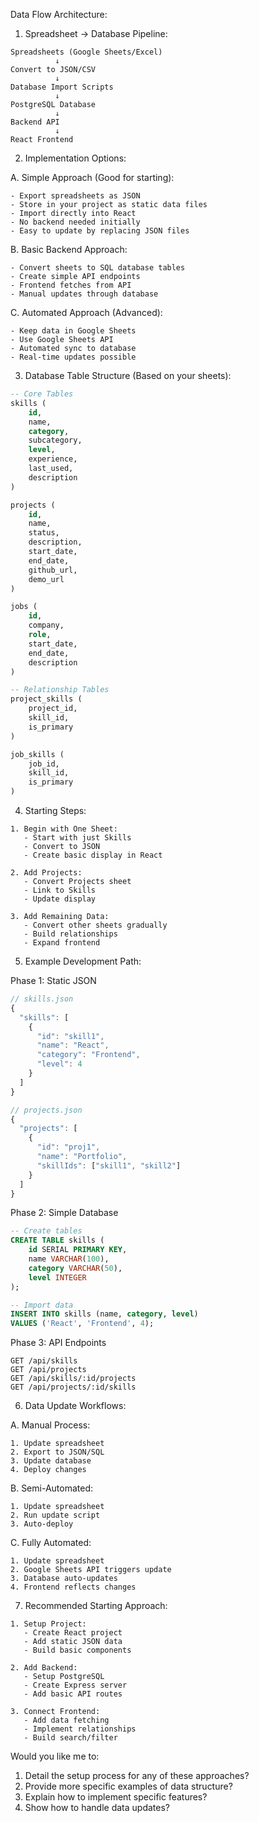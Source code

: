Data Flow Architecture:

1. Spreadsheet → Database Pipeline:

```
Spreadsheets (Google Sheets/Excel)
          ↓
Convert to JSON/CSV
          ↓
Database Import Scripts
          ↓
PostgreSQL Database
          ↓
Backend API
          ↓
React Frontend
```

2. Implementation Options:

A. Simple Approach (Good for starting):

```
- Export spreadsheets as JSON
- Store in your project as static data files
- Import directly into React
- No backend needed initially
- Easy to update by replacing JSON files
```

B. Basic Backend Approach:

```
- Convert sheets to SQL database tables
- Create simple API endpoints
- Frontend fetches from API
- Manual updates through database
```

C. Automated Approach (Advanced):

```
- Keep data in Google Sheets
- Use Google Sheets API
- Automated sync to database
- Real-time updates possible
```

3. Database Table Structure (Based on your sheets):

```sql
-- Core Tables
skills (
    id,
    name,
    category,
    subcategory,
    level,
    experience,
    last_used,
    description
)

projects (
    id,
    name,
    status,
    description,
    start_date,
    end_date,
    github_url,
    demo_url
)

jobs (
    id,
    company,
    role,
    start_date,
    end_date,
    description
)

-- Relationship Tables
project_skills (
    project_id,
    skill_id,
    is_primary
)

job_skills (
    job_id,
    skill_id,
    is_primary
)
```

4. Starting Steps:

```
1. Begin with One Sheet:
   - Start with just Skills
   - Convert to JSON
   - Create basic display in React

2. Add Projects:
   - Convert Projects sheet
   - Link to Skills
   - Update display

3. Add Remaining Data:
   - Convert other sheets gradually
   - Build relationships
   - Expand frontend
```

5. Example Development Path:

Phase 1: Static JSON

```javascript
// skills.json
{
  "skills": [
    {
      "id": "skill1",
      "name": "React",
      "category": "Frontend",
      "level": 4
    }
  ]
}

// projects.json
{
  "projects": [
    {
      "id": "proj1",
      "name": "Portfolio",
      "skillIds": ["skill1", "skill2"]
    }
  ]
}
```

Phase 2: Simple Database

```sql
-- Create tables
CREATE TABLE skills (
    id SERIAL PRIMARY KEY,
    name VARCHAR(100),
    category VARCHAR(50),
    level INTEGER
);

-- Import data
INSERT INTO skills (name, category, level)
VALUES ('React', 'Frontend', 4);
```

Phase 3: API Endpoints

```
GET /api/skills
GET /api/projects
GET /api/skills/:id/projects
GET /api/projects/:id/skills
```

6. Data Update Workflows:

A. Manual Process:

```
1. Update spreadsheet
2. Export to JSON/SQL
3. Update database
4. Deploy changes
```

B. Semi-Automated:

```
1. Update spreadsheet
2. Run update script
3. Auto-deploy
```

C. Fully Automated:

```
1. Update spreadsheet
2. Google Sheets API triggers update
3. Database auto-updates
4. Frontend reflects changes
```

7. Recommended Starting Approach:

```
1. Setup Project:
   - Create React project
   - Add static JSON data
   - Build basic components

2. Add Backend:
   - Setup PostgreSQL
   - Create Express server
   - Add basic API routes

3. Connect Frontend:
   - Add data fetching
   - Implement relationships
   - Build search/filter
```

Would you like me to:

1. Detail the setup process for any of these approaches?
2. Provide more specific examples of data structure?
3. Explain how to implement specific features?
4. Show how to handle data updates?
